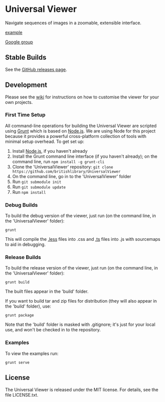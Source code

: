 # Universal Viewer

Navigate sequences of images in a zoomable, extensible interface.

[example](http://wellcomelibrary.org/player/b18035723)

[Google group](https://groups.google.com/forum/#!forum/wellcome-player)

## Stable Builds

See the [GitHub releases page](https://github.com/britishlibrary/UniversalViewer/releases).

## Development

Please see the [wiki](https://github.com/britishlibrary/UniversalViewer/wiki) for instructions on how to customise the viewer for your own projects.

### First Time Setup

All command-line operations for building the Universal Viewer are scripted using [Grunt](http://gruntjs.com/) which is based on [Node.js](http://nodejs.org/). We are using Node for this project because it provides a powerful cross-platform collection of tools with minimal setup overhead. To get set up:

1. Install [Node.js](http://nodejs.org), if you haven't already
1. Install the Grunt command line interface (if you haven't already); on the command line, run `npm install -g grunt-cli`
1. Clone the 'UniversalViewer' repository:
`git clone https://github.com/britishlibrary/UniversalViewer`
1. On the command line, go in to the 'UniversalViewer' folder
1. Run `git submodule init`
1. Run `git submodule update`
1. Run `npm install`

### Debug Builds

To build the debug version of the viewer, just run (on the command line, in the 'UniversalViewer' folder):

	grunt

This will compile the [.less](http://lesscss.org) files into .css and [.ts](http://typescriptlang.org) files into .js with sourcemaps to aid in debugging.

### Release Builds

To build the release version of the viewer, just run (on the command line, in the 'UniversalViewer' folder):

	grunt build

The built files appear in the 'build' folder.

If you want to build tar and zip files for distribution (they will also appear in the 'build' folder), use:

	grunt package

Note that the 'build' folder is masked with .gitignore; it's just for your local use, and won't be checked in to the repository.

### Examples

To view the examples run:

    grunt serve

## License

The Universal Viewer is released under the MIT license. For details, see the file LICENSE.txt.
